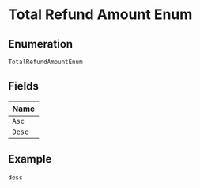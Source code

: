 
# Total Refund Amount Enum

## Enumeration

`TotalRefundAmountEnum`

## Fields

| Name |
|  --- |
| `Asc` |
| `Desc` |

## Example

```
desc
```

